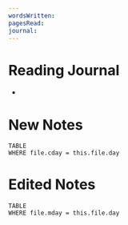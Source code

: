 ```yaml
---
wordsWritten: 
pagesRead: 
journal:
---
```


# Reading Journal
- 



# New Notes
```dataview
TABLE
WHERE file.cday = this.file.day
```

# Edited Notes
```dataview
TABLE
WHERE file.mday = this.file.day
```